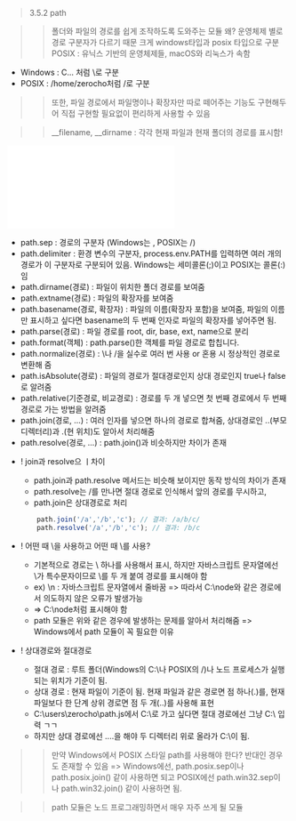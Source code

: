 > 3.5.2 path

>> 폴더와 파일의 경로를 쉽게 조작하도록 도와주는 모듈
>> 왜? 운영체제 별로 경로 구분자가 다르기 때문
>> 크게 windows타입과 posix 타입으로 구분
>> POSIX : 유닉스 기반의 운영체제들, macOS와 리눅스가 속함

+ Windows : C\... 처럼 \로 구분
+ POSIX : /home/zerocho처럼 /로 구분

>> 또한, 파일 경로에서 파일명이나 확장자만 따로 떼어주는 기능도 구현해두어 직접 구현할 필요없이 편리하게 사용할 수 있음

>> __filename, __dirname : 각각 현재 파일과 현재 폴더의 경로를 표시함!

![path.js](../image/path.js)

+ path.sep : 경로의 구분자 (Windows는 \, POSIX는 /)
+ path.delimiter : 환경 변수의 구분자, process.env.PATH를 입력하면 여러 개의 경로가 이 구분자로 구분되어 있음. Windows는 세미콜론(;)이고 POSIX는 콜론(:)임
+ path.dirname(경로) : 파일이 위치한 폴더 경로를 보여줌
+ path.extname(경로) : 파일의 확장자를 보여줌
+ path.basename(경로, 확장자) : 파일의 이름(확장자 포함)을 보여줌, 파일의 이름만 표시하고 싶다면 basename의 두 번째 인자로 파일의 확장자를 넣어주면 됨.
+ path.parse(경로) : 파일 경로를 root, dir, base, ext, name으로 분리
+ path.format(객체) : path.parse()한 객체를 파일 경로로 합칩니다. 
+ path.normalize(경로) : \나 /을 실수로 여러 번 사용 or 혼용 시 정상적인 경로로 변환해 줌
+ path.isAbsolute(경로) : 파일의 경로가 절대경로인지 상대 경로인지 true나 false로 알려줌
+ path.relative(기준경로, 비교경로) : 경로를 두 개 넣으면 첫 번째 경로에서 두 번째 경로로 가는 방법을 알려줌
+ path.join(경로, ...) : 여러 인자를 넣으면 하나의 경로로 합쳐줌, 상대경로인 ..(부모 디렉터리)과 .(현 위치)도 알아서 처리해줌
+ path.resolve(경로, ...) : path.join()과 비슷하지만 차이가 존재

* ! join과 resolve으 ㅣ차이

    * path.join과 path.resolve 메서드는 비슷해 보이지만 동작 방식의 차이가 존재 
    * path.resolve는 /를 만나면 절대 경로로 인식해서 앞의 경로를 무시하고,
    * path.join은 상대경로로 처리 
    ```javascript
        path.join('/a','/b','c'); // 결과: /a/b/c/ 
        path.resolve('/a','/b','c'); // 결과: /b/c
    ```
* ! 어떤 때 \\을 사용하고 어떤 때 \를 사용?

    * 기본적으로 경로는 \ 하나를 사용해서 표시, 하지만 자바스크립트 문자열에선 \가 특수문자이므로
    \를 두 개 붙여 경로를 표시해야 함
    * ex) \n : 자바스크립트 문자열에서 줄바꿈 => 따라서 C:\node와 같은 경로에서 의도하지 않은 오류가 발생가능
    * => C:\\node처럼 표시해야 함
    * path 모듈은 위와 같은 경우에 발생하는 문제를 알아서 처리해줌 => Windows에서 path 모듈이 꼭 필요한 이유

* ! 상대경로와 절대경로

    * 절대 경로 : 루트 폴더(Windows의 C:\나 POSIX의 /)나 노드 프로세스가 실행되는 위치가 기준이 됨.
    * 상대 경로 : 현재 파일이 기준이 됨. 현재 파일과 같은 경로면 점 하나(.)를, 현재 파일보다 한 단계 상위 경로면 점 두 개(..)를 사용해 표현
    * C:\users\zerocho\path.js에서 C:\로 가고 싶다면 절대 경로에선 그냥 C:\ 입력 ㄱㄱ
    * 하지만 상대 경로에선 ..\..을 해야 두 디렉터리 위로 올라가 C:\이 됨.

>> 만약 Windows에서 POSIX 스타일 path를 사용해야 한다? 반대인 경우도 존재할 수 있음
>> => Windows에선, path.posix.sep이나 path.posix.join() 같이 사용하면 되고
>> POSIX에선 path.win32.sep이나 path.win32.join() 같이 사용하면 됨.

>> path 모듈은 노드 프로그래밍하면서 매우 자주 쓰게 될 모듈
